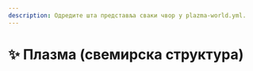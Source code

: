 ```yaml
---
description: Одредите шта представља сваки чвор у plazma-world.yml.
---
```


# ✨ Плазма (свемирска структура)
